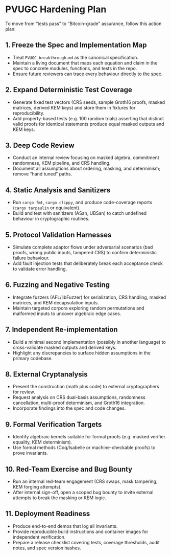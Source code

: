 # PVUGC Hardening Plan

To move from “tests pass” to “Bitcoin-grade” assurance, follow this action plan:

## 1. Freeze the Spec and Implementation Map
- Treat `PVUGC_breakthrough.md` as the canonical specification.
- Maintain a living document that maps each equation and claim in the spec to concrete modules, functions, and tests in the repo.
- Ensure future reviewers can trace every behaviour directly to the spec.

## 2. Expand Deterministic Test Coverage
- Generate fixed test vectors (CRS seeds, sample Groth16 proofs, masked matrices, derived KEM keys) and store them in fixtures for reproducibility.
- Add property-based tests (e.g. 100 random trials) asserting that distinct valid proofs for identical statements produce equal masked outputs and KEM keys.

## 3. Deep Code Review
- Conduct an internal review focusing on masked algebra, commitment randomness, KEM pipeline, and CRS handling.
- Document all assumptions about ordering, masking, and determinism; remove “hand tuned” paths.

## 4. Static Analysis and Sanitizers
- Run `cargo fmt`, `cargo clippy`, and produce code-coverage reports (`cargo tarpaulin` or equivalent).
- Build and test with sanitizers (ASan, UBSan) to catch undefined behaviour in cryptographic routines.

## 5. Protocol Validation Harnesses
- Simulate complete adaptor flows under adversarial scenarios (bad proofs, wrong public inputs, tampered CRS) to confirm deterministic failure behaviour.
- Add fault injection tests that deliberately break each acceptance check to validate error handling.

## 6. Fuzzing and Negative Testing
- Integrate fuzzers (AFL/libFuzzer) for serialization, CRS handling, masked matrices, and KEM decapsulation inputs.
- Maintain targeted corpora exploring random permutations and malformed inputs to uncover algebraic edge cases.

## 7. Independent Re-implementation
- Build a minimal second implementation (possibly in another language) to cross-validate masked outputs and derived keys.
- Highlight any discrepancies to surface hidden assumptions in the primary codebase.

## 8. External Cryptanalysis
- Present the construction (math plus code) to external cryptographers for review.
- Request analysis on CRS dual-basis assumptions, randomness cancellation, multi-proof determinism, and Groth16 integration.
- Incorporate findings into the spec and code changes.

## 9. Formal Verification Targets
- Identify algebraic kernels suitable for formal proofs (e.g. masked verifier equality, KEM determinism).
- Use formal methods (Coq/Isabelle or machine-checkable proofs) to prove invariants.

## 10. Red-Team Exercise and Bug Bounty
- Run an internal red-team engagement (CRS swaps, mask tampering, KEM forging attempts).
- After internal sign-off, open a scoped bug bounty to invite external attempts to break the masking or KEM logic.

## 11. Deployment Readiness
- Produce end-to-end demos that log all invariants.
- Provide reproducible build instructions and container images for independent verification.
- Prepare a release checklist covering tests, coverage thresholds, audit notes, and spec version hashes.

